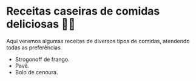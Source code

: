 # Receitas caseiras de comidas deliciosas :man_cook:

Aqui veremos algumas receitas de diversos tipos de comidas, atendendo todas as preferências. 

- Strogonoff de frango.
- Pavê.
- Bolo de cenoura.